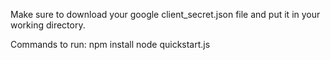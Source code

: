 Make sure to download your google client_secret.json file and put it in your working directory.

Commands to run:
npm install
node quickstart.js